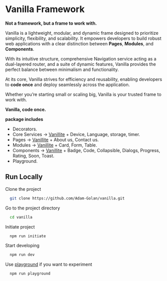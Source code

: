 # Vanilla Framework

**Not a framework, but a frame to work with.**

Vanilla is a lightweight, modular, and dynamic frame designed to prioritize simplicity, flexibility, and scalability. It empowers developers to build robust web applications with a clear distinction between **Pages**, **Modules**, and **Components**.

With its intuitive structure, comprehensive Navigation service acting as a dual-layered router, and a suite of dynamic features, Vanilla provides the perfect balance between minimalism and functionality.

At its core, Vanilla strives for efficiency and reusability, enabling developers to **code once** and deploy seamlessly across the application.

Whether you’re starting small or scaling big, Vanilla is your trusted frame to work with.

**Vanilla, code once.**

**package includes**
- Decorators.
- Core Services -> [Vanillite](https://github.com/Adam-Golan/vanillite/blob/main/README.md) + Device, Language, storage, timer.
- Pages -> [Vanillite](https://github.com/Adam-Golan/vanillite/blob/main/README.md) + About us, Contact us.
- Modules -> [Vanillite](https://github.com/Adam-Golan/vanillite/blob/main/README.md) + Card, Form, Table.
- Components -> [Vanillite](https://github.com/Adam-Golan/vanillite/blob/main/README.md) + Badge, Code, Collapsible, Dialogs, Progress, Rating, Soon, Toast.
- Playground.

## Run Locally

Clone the project
```bash
  git clone https://github.com/Adam-Golan/vanilla.git
```

Go to the project directory
```bash
  cd vanilla
```

Initiate project
```bash
  npm run initiate
```

Start developing
```bash
  npm run dev
```

Use [playground](./src/playground.ts) if you want to experiment
```bash
  npm run playground
```